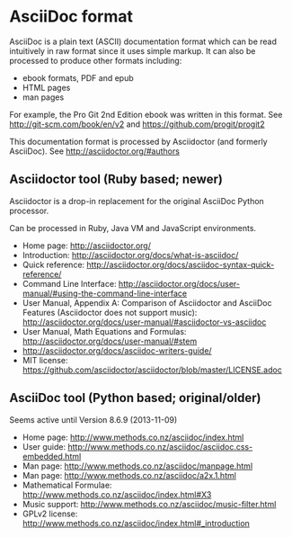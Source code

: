 # AsciiDoc format

AsciiDoc is a plain text (ASCII) documentation format which can be read
intuitively in raw format since it uses simple markup. It can also be
processed to produce other formats including:
- ebook formats, PDF and epub
- HTML pages
- man pages

For example, the Pro Git 2nd Edition ebook was written in this format.
See http://git-scm.com/book/en/v2 and https://github.com/progit/progit2

This documentation format is processed by Asciidoctor (and formerly
AsciiDoc). See http://asciidoctor.org/#authors

## Asciidoctor tool (Ruby based; newer)

Asciidoctor is a drop-in replacement for the original AsciiDoc Python
processor.

Can be processed in Ruby, Java VM and JavaScript environments.

- Home page: http://asciidoctor.org/
- Introduction: http://asciidoctor.org/docs/what-is-asciidoc/
- Quick reference: http://asciidoctor.org/docs/asciidoc-syntax-quick-reference/
- Command Line Interface: http://asciidoctor.org/docs/user-manual/#using-the-command-line-interface
- User Manual, Appendix A: Comparison of Asciidoctor and AsciiDoc
  Features (Asciidoctor does not support music):
  http://asciidoctor.org/docs/user-manual/#asciidoctor-vs-asciidoc
- User Manual, Math Equations and Formulas: http://asciidoctor.org/docs/user-manual/#stem
- http://asciidoctor.org/docs/asciidoc-writers-guide/
- MIT license: https://github.com/asciidoctor/asciidoctor/blob/master/LICENSE.adoc

## AsciiDoc tool (Python based; original/older)

Seems active until Version 8.6.9 (2013-11-09)

- Home page: http://www.methods.co.nz/asciidoc/index.html
- User guide: http://www.methods.co.nz/asciidoc/asciidoc.css-embedded.html
- Man page: http://www.methods.co.nz/asciidoc/manpage.html
- Man page: http://www.methods.co.nz/asciidoc/a2x.1.html
- Mathematical Formulae: http://www.methods.co.nz/asciidoc/index.html#X3
- Music support: http://www.methods.co.nz/asciidoc/music-filter.html
- GPLv2 license: http://www.methods.co.nz/asciidoc/index.html#_introduction


